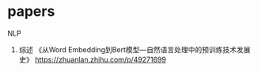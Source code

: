 # papers

NLP
1. 综述
《从Word Embedding到Bert模型—自然语言处理中的预训练技术发展史》
https://zhuanlan.zhihu.com/p/49271699

